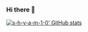### Hi there 👋

<!--
**s-h-y-a-m-1-0/s-h-y-a-m-1-0** is a ✨ _special_ ✨ repository because its `README.md` (this file) appears on your GitHub profile.

Here are some ideas to get you started:

- 🔭 I’m currently working on ...
- 🌱 I’m currently learning ...
- 👯 I’m looking to collaborate on ...
- 🤔 I’m looking for help with ...
- 💬 Ask me about ...
- 📫 How to reach me: ...
- 😄 Pronouns: ...
- ⚡ Fun fact: ...
-->

[![s-h-y-a-m-1-0' GitHub stats](https://github-readme-stats.vercel.app/api?username=s-h-y-a-m-1-0&theme=chartreuse-dark&show_icons=1&count_private=true)](https://github.com/s-h-y-a-m-1-0/github-readme-stats)
